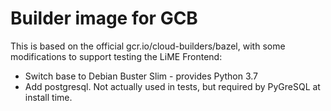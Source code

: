 # Builder image for GCB

This is based on the official gcr.io/cloud-builders/bazel, with some
modifications to support testing the LiME Frontend:
  * Switch base to Debian Buster Slim - provides Python 3.7
  * Add postgresql. Not actually used in tests, but required by PyGreSQL at
    install time.
